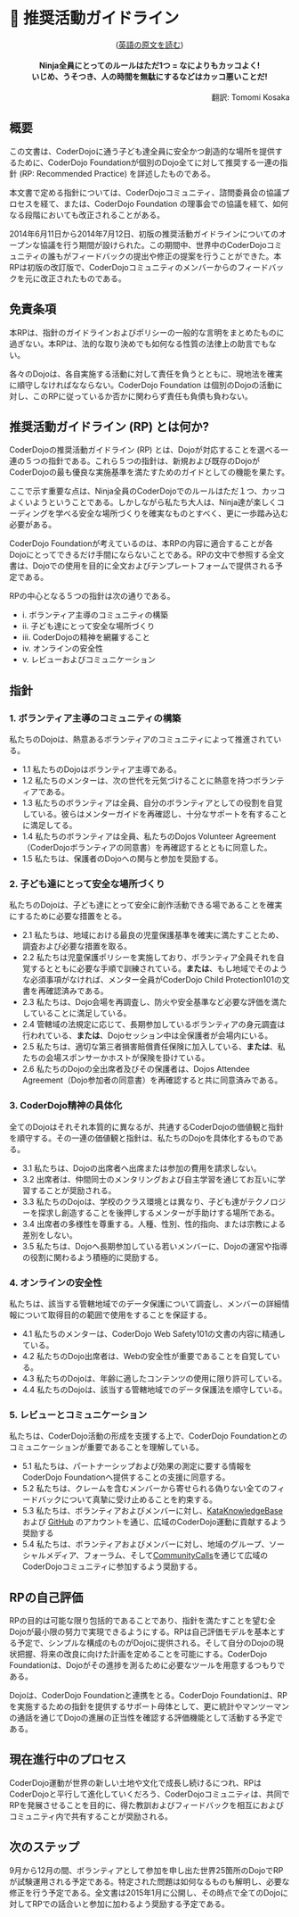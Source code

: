 # 📜 推奨活動ガイドライン
<center>(<a href="https://coderdojo.com/news/2014/06/04/coderdojo-recommended-practice/">英語の原文を読む</a>)</center>
<br/>

<div align="center"><b>
Ninja全員にとってのルールはただ1つ = なによりもカッコよく!<br> いじめ、うそつき、人の時間を無駄にするなどはカッコ悪いことだ!<br>
</b></div>

<div align="right"><br>
翻訳: Tomomi Kosaka<br>
</div>

## 概要

この文書は、CoderDojoに通う子ども達全員に安全かつ創造的な場所を提供するために、CoderDojo Foundationが個別のDojo全てに対して推奨する一連の指針 (RP: Recommended Practice) を詳述したものである。

本文書で定める指針については、CoderDojoコミュニティ、諮問委員会の協議プロセスを経て、または、CoderDojo Foundation の理事会での協議を経て、如何なる段階においても改正されることがある。

2014年6月11日から2014年7月12日、初版の推奨活動ガイドラインについてのオープンな協議を行う期間が設けられた。この期間中、世界中のCoderDojoコミュニティの誰もがフィードバックの提出や修正の提案を行うことができた。本RPは初版の改訂版で、CoderDojoコミュニティのメンバーからのフィードバックを元に改正されたものである。

## 免責条項

本RPは、指針のガイドラインおよびポリシーの一般的な言明をまとめたものに過ぎない。本RPは、法的な取り決めでも如何なる性質の法律上の助言でもない。

各々のDojoは、各自実施する活動に対して責任を負うとともに、現地法を確実に順守しなければなならない。CoderDojo Foundation は個別のDojoの活動に対し、このRPに従っているか否かに関わらず責任も負債も負わない。

## 推奨活動ガイドライン (RP) とは何か?

CoderDojoの推奨活動ガイドライン (RP) とは、Dojoが対応することを選べる一連の５つの指針である。これら５つの指針は、新規および既存のDojoがCoderDojoの最も優良な実施基準を満たすためのガイドとしての機能を果たす。

ここで示す重要な点は、Ninja全員のCoderDojoでのルールはただ１つ、カッコよくいようということである。しかしながら私たち大人は、Ninja達が楽しくコーディングを学べる安全な場所づくりを確実なものとすべく、更に一歩踏み込む必要がある。

CoderDojo Foundationが考えているのは、本RPの内容に適合することが各Dojoにとってできるだけ手間にならないことである。RPの文中で参照する全文書は、Dojoでの使用を目的に全文およびテンプレートフォームで提供される予定である。

RPの中心となる５つの指針は次の通りである。

- i. ボランティア主導のコミュニティの構築
- ii. 子ども達にとって安全な場所づくり
- iii. CoderDojoの精神を網羅すること
- iv. オンラインの安全性
- v. レビューおよびコミュニケーション

## 指針

### 1. ボランティア主導のコミュニティの構築
私たちのDojoは、熱意あるボランティアのコミュニティによって推進されている。 

- 1.1 私たちのDojoはボランティア主導である。 
- 1.2	私たちのメンターは、次の世代を元気づけることに熱意を持つボランティアである。
- 1.3 私たちのボランティアは全員、自分のボランティアとしての役割を自覚している。彼らはメンターガイドを再確認し、十分なサポートを有することに満足してる。
- 1.4 私たちのボランティアは全員、私たちのDojos Volunteer Agreement（CoderDojoボランティアの同意書）を再確認するとともに同意した。
- 1.5 私たちは、保護者のDojoへの関与と参加を奨励する。 


### 2. 子ども達にとって安全な場所づくり
私たちのDojoは、子ども達にとって安全に創作活動できる場であることを確実にするために必要な措置をとる。

- 2.1 私たちは、地域における最良の児童保護基準を確実に満たすことため、調査および必要な措置を取る。 
- 2.2 私たちは児童保護ポリシーを実施しており、ボランティア全員それを自覚するとともに必要な手順で訓練されている。<b>または</b>、もし地域でそのような必須事項がなければ、メンター全員がCoderDojo Child Protection101の文書を再確認済みである。
- 2.3 私たちは、Dojo会場を再調査し、防火や安全基準など必要な評価を満たしていることに満足している。 
- 2.4 管轄域の法規定に応じて、長期参加しているボランティアの身元調査は行われている、<b>または</b>、Dojoセッション中は全保護者が会場内にいる。 
- 2.5 私たちは、適切な第三者損害賠償責任保険に加入している、<b>または</b>、私たちの会場スポンサーかホストが保険を掛けている。
- 2.6 私たちのDojoの全出席者及びその保護者は、Dojos Attendee Agreement（Dojo参加者の同意書）を再確認すると共に同意済みである。
    
### 3. CoderDojo精神の具体化
全てのDojoはそれそれ本質的に異なるが、共通するCoderDojoの価値観と指針を順守する。その一連の価値観と指針は、私たちのDojoを具体化するものである。

- 3.1 私たちは、Dojoの出席者へ出席または参加の費用を請求しない。
- 3.2	出席者は、仲間同士のメンタリングおよび自主学習を通じてお互いに学習することが奨励される。 
- 3.3	私たちのDojoは、学校のクラス環境とは異なり、子ども達がテクノロジーを探求し創造することを後押しするメンターが手助けする場所である。
- 3.4	出席者の多様性を尊重する。人種、性別、性的指向、または宗教による差別をしない。
- 3.5	私たちは、Dojoへ長期参加している若いメンバーに、Dojoの運営や指導の役割に関わるよう積極的に奨励する。 

### 4. オンラインの安全性
私たちは、該当する管轄地域でのデータ保護について調査し、メンバーの詳細情報について取得目的の範囲で使用をすることを保証する。 

- 4.1	私たちのメンターは、CoderDojo Web Safety101の文書の内容に精通している。
- 4.2	私たちのDojo出席者は、Webの安全性が重要であることを自覚している。
- 4.3	私たちのDojoは、年齢に適したコンテンツの使用に限り許可している。
- 4.4	私たちのDojoは、該当する管轄地域でのデータ保護法を順守している。

### 5. レビューとコミュニケーション

私たちは、CoderDojo活動の形成を支援する上で、CoderDojo Foundationとのコミュニケーションが重要であることを理解している。

- 5.1	私たちは、パートナーシップおよび効果の測定に要する情報をCoderDojo Foundationへ提供することの支援に同意する。
- 5.2	私たちは、クレームを含むメンバーから寄せられる偽りない全てのフィードバックについて真摯に受け止めることを約束する。
- 5.3	私たちは、ボランティアおよびメンバーに対し、[KataKnowledgeBase](http://kata.coderdojo.com/wiki/Main_Page) および [GitHub](https://github.com/CoderDojo) のアカウントを通じ、広域のCoderDojo運動に貢献するよう奨励する
- 5.4	私たちは、ボランティアおよびメンバーに対し、地域のグループ、ソーシャルメディア、フォーラム、そして[CommunityCalls](https://www.eventbrite.ie/o/coderdojo-foundation-4101852373)を通じて広域のCoderDojoコミュニティに参加するよう奨励する。 

## RPの自己評価

RPの目的は可能な限り包括的であることであり、指針を満たすことを望む全Dojoが最小限の努力で実現できるようにする。RPは自己評価モデルを基本とする予定で、シンプルな構成のものがDojoに提供される。そして自分のDojoの現状把握、将来の改良に向けた計画を定めることを可能にする。CoderDojo Foundationは、Dojoがその進捗を測るために必要なツールを用意するつもりである。

Dojoは、CoderDojo Foundationと連携をとる。CoderDojo Foundationは、RPを実施するための指針を提供するサポート母体として、更に統計やマンツーマンの通話を通じてDojoの進展の正当性を確認する評価機能として活動する予定である。


## 現在進行中のプロセス

CoderDojo運動が世界の新しい土地や文化で成長し続けるにつれ、RPはCoderDojoと平行して進化していくだろう、CoderDojoコミュニティは、共同でRPを発展させることを目的に、得た教訓およびフィードバックを相互におよびコミュニティ内で共有することが奨励される。


## 次のステップ

9月から12月の間、ボランティアとして参加を申し出た世界25箇所のDojoでRPが試験運用される予定である。特定された問題は如何なるものも解明し、必要な修正を行う予定である。全文書は2015年1月に公開し、その時点で全てのDojoに対してRPでの話合いと参加に加わるよう奨励する予定である。

<br>

